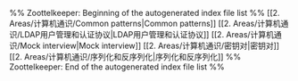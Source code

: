 %% Zoottelkeeper: Beginning of the autogenerated index file list  %%
 [[2. Areas/计算机通识/Common patterns|Common patterns]]
 [[2. Areas/计算机通识/LDAP用户管理和认证协议|LDAP用户管理和认证协议]]
 [[2. Areas/计算机通识/Mock interview|Mock interview]]
 [[2. Areas/计算机通识/密钥对|密钥对]]
 [[2. Areas/计算机通识/序列化和反序列化|序列化和反序列化]]
%% Zoottelkeeper: End of the autogenerated index file list  %%
